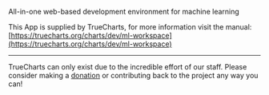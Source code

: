 All-in-one web-based development environment for machine learning

This App is supplied by TrueCharts, for more information visit the manual: [https://truecharts.org/charts/dev/ml-workspace](https://truecharts.org/charts/dev/ml-workspace)

---

TrueCharts can only exist due to the incredible effort of our staff.
Please consider making a [donation](https://truecharts.org/sponsor) or contributing back to the project any way you can!
